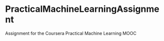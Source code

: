 PracticalMachineLearningAssignment
==================================

Assignment for the Coursera Practical Machine Learning MOOC

